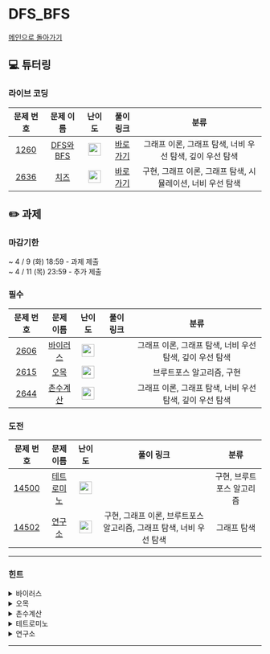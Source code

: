 # DFS_BFS
[메인으로 돌아가기](https://github.com/Altu-Bitu-6/Notice) 
## 💻 튜터링 
### 라이브 코딩
| 문제 번호 | 문제 이름 | 난이도 | 풀이 링크 | 분류 |
| :-: | :-: | :-: | :-: | :-: |
| [1260](https://www.acmicpc.net/problem/1260) | [DFS와 BFS](https://www.acmicpc.net/problem/1260) | <img height="25px" width="25px" src="https://static.solved.ac/tier_small/9.svg"/> | [바로가기](https://github.com/Altu-Bitu-6/Notice/blob/main/08_DFS_BFS/라이브코딩/1260.cpp) | 그래프 이론, 그래프 탐색, 너비 우선 탐색, 깊이 우선 탐색 |
| [2636](https://www.acmicpc.net/problem/2636) | [치즈](https://www.acmicpc.net/problem/2636) | <img height="25px" width="25px" src="https://static.solved.ac/tier_small/12.svg"/> | [바로가기](https://github.com/Altu-Bitu-6/Notice/blob/main/08_DFS_BFS/라이브코딩/2636.cpp) | 구현, 그래프 이론, 그래프 탐색, 시뮬레이션, 너비 우선 탐색 |
## ✏️ 과제 
### 마감기한
~ 4 / 9 (화) 18:59 - 과제 제출 </br>
~ 4 / 11 (목) 23:59 - 추가 제출 </br>
### 필수
| 문제 번호 | 문제 이름 | 난이도 | 풀이 링크 | 분류 |
| :-: | :-: | :-: | :-: | :-: |
| [2606](https://www.acmicpc.net/problem/2606) | [바이러스](https://www.acmicpc.net/problem/2606) | <img height="25px" width="25px" src="https://static.solved.ac/tier_small/8.svg"/> |  | 그래프 이론, 그래프 탐색, 너비 우선 탐색, 깊이 우선 탐색 |
| [2615](https://www.acmicpc.net/problem/2615) | [오목](https://www.acmicpc.net/problem/2615) | <img height="25px" width="25px" src="https://static.solved.ac/tier_small/10.svg"/> |  | 브루트포스 알고리즘, 구현 |
| [2644](https://www.acmicpc.net/problem/2644) | [촌수계산](https://www.acmicpc.net/problem/2644) | <img height="25px" width="25px" src="https://static.solved.ac/tier_small/9.svg"/> |  | 그래프 이론, 그래프 탐색, 너비 우선 탐색, 깊이 우선 탐색 |
### 도전
| 문제 번호 | 문제 이름 | 난이도 | 풀이 링크 | 분류 |
| :-: | :-: | :-: | :-: | :-: |
| [14500](https://www.acmicpc.net/problem/14500) | [테트로미노](https://www.acmicpc.net/problem/14500) | <img height="25px" width="25px" src="https://static.solved.ac/tier_small/12.svg"/> |  | 구현, 브루트포스 알고리즘 |
| [14502](https://www.acmicpc.net/problem/14502) | [연구소](https://www.acmicpc.net/problem/14502) | <img height="25px" width="25px" src="https://static.solved.ac/tier_small/12.svg"/> | 구현, 그래프 이론, 브루트포스 알고리즘, 그래프 탐색, 너비 우선 탐색 | 그래프 탐색 |
---
 ### 힌트
<details><summary>바이러스</summary><div markdown="1">&nbsp;&nbsp;&nbsp;&nbsp;컴퓨터 연결 관계를 어떤 방식으로 나타내면 좋을지 생각해보세요. 1번 컴퓨터가 바이러스에 감염되는 경우를 구하는 조건이 무엇일까요?</div></details>
<details><summary>오목</summary><div markdown="1">&nbsp;&nbsp;&nbsp;&nbsp;여섯 알이 연속적으로 놓이는 경우는 제외해야 해요. 검사를 시작할 기준점에서부터 어떤 방향으로 검사를 진행해야 할까요? 연속적으로 놓인 다섯 알 중 어느 위치의 알부터 검사가 시작되어야 할까요?</div></details>
<details><summary>촌수계산</summary><div markdown="1">&nbsp;&nbsp;&nbsp;&nbsp;각 사람의 부모는 최대 한 명만 주어진다. 라는 조건에 주의하여 문제를 풀어보세요!</div></details>
<details><summary>테트로미노</summary><div markdown="1">&nbsp;&nbsp;&nbsp;&nbsp;우측 하단 테트로미노는 다른 테트로미노와 성질이 조금 달라요. 그 성질에 유의하여 문제를 풀어보세요!</div></details>
<details><summary>연구소</summary><div markdown="1">&nbsp;&nbsp;&nbsp;&nbsp;1) 벽을 3개 무조건 세운 뒤, 2) 바이러스가 퍼진 공간을 탐색한다. 이 순서를 주의하여 문제를 풀어보세요!</div></details>

---